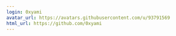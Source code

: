 ```yaml
---
login: 0xyami
avatar_url: https://avatars.githubusercontent.com/u/93791569
html_url: https://github.com/0xyami
---
```


